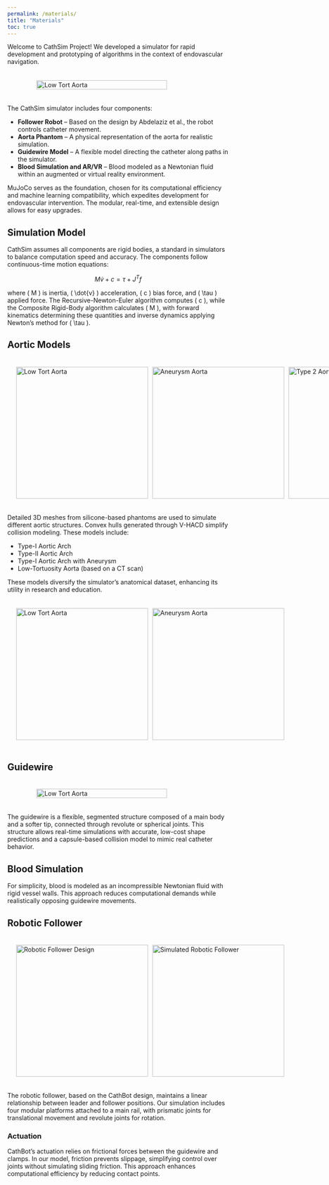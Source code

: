 ```yaml
---
permalink: /materials/
title: "Materials"
toc: true
---
```


Welcome to CathSim Project! We developed a simulator for rapid development and
prototyping of algorithms in the context of endovascular navigation.

<style>
  .image-container {
    display: flex;
    justify-content: space-around;
    gap: 10px;
    padding: 20px;
  }
</style>

<!-- ![Aortas](/assets/images-cathsim/overview.jpg) -->

<div class="image-container">
  <img src="/assets/images-cathsim/overview.jpg" width="80%" alt="Low Tort Aorta">
</div>

The CathSim simulator includes four components:  

- **Follower Robot** – Based on the design by Abdelaziz et al., the robot controls catheter movement.
- **Aorta Phantom** – A physical representation of the aorta for realistic simulation.
- **Guidewire Model** – A flexible model directing the catheter along paths in the simulator.
- **Blood Simulation and AR/VR** – Blood modeled as a Newtonian fluid within an augmented or virtual reality environment.

MuJoCo serves as the foundation, chosen for its computational efficiency and machine learning compatibility, which expedites development for endovascular intervention. The modular, real-time, and extensible design allows for easy upgrades.

## Simulation Model

CathSim assumes all components are rigid bodies, a standard in simulators to balance computation speed and accuracy. The components follow continuous-time motion equations:

$$
M\dot{v} +c = \tau +J^Tf
$$

where \( M \) is inertia, \( \dot{v} \) acceleration, \( c \) bias force, and \( \tau \) applied force. The Recursive-Newton-Euler algorithm computes \( c \), while the Composite Rigid-Body algorithm calculates \( M \), with forward kinematics determining these quantities and inverse dynamics applying Newton’s method for \( \tau \).

## Aortic Models

<div class="image-container">
  <img  width="300px" src="/assets/images-cathsim/rebuttal/low_tort.png" alt="Low Tort Aorta">
  <img  width="300px" src="/assets/images-cathsim/rebuttal/aneurysm.png" alt="Aneurysm Aorta">
  <img  width="300px" src="/assets/images-cathsim/rebuttal/type2.png" alt="Type 2 Aorta">
</div>

Detailed 3D meshes from silicone-based phantoms are used to simulate different aortic structures. Convex hulls generated through V-HACD simplify collision modeling. These models include:

- Type-I Aortic Arch
- Type-II Aortic Arch
- Type-I Aortic Arch with Aneurysm
- Low-Tortuosity Aorta (based on a CT scan)

These models diversify the simulator’s anatomical dataset, enhancing its utility in research and education.

<div class="image-container">
  <img width="300px" src="/assets/images-cathsim/aorta_front.png" alt="Low Tort Aorta">
  <img  width="300px" src="/assets/images-cathsim/aorta_side.png" alt="Aneurysm Aorta">
</div>

## Guidewire

<div class="image-container">
  <img src="/assets/images-cathsim/catheter.png" width="80%" alt="Low Tort Aorta">
</div>

The guidewire is a flexible, segmented structure composed of a main body and a softer tip, connected through revolute or spherical joints. This structure allows real-time simulations with accurate, low-cost shape predictions and a capsule-based collision model to mimic real catheter behavior.

## Blood Simulation

For simplicity, blood is modeled as an incompressible Newtonian fluid with rigid vessel walls. This approach reduces computational demands while realistically opposing guidewire movements.

## Robotic Follower

<div class="image-container">
  <img  width="300px" src="/assets/images-cathsim/cathbot-follower.drawio.jpg" alt="Robotic Follower Design">
  <img  width="300px" src="/assets/images-cathsim/cathbot_sim.png" alt="Simulated Robotic Follower">
</div>

The robotic follower, based on the CathBot design, maintains a linear relationship between leader and follower positions. Our simulation includes four modular platforms attached to a main rail, with prismatic joints for translational movement and revolute joints for rotation.

### Actuation

CathBot’s actuation relies on frictional forces between the guidewire and clamps. In our model, friction prevents slippage, simplifying control over joints without simulating sliding friction. This approach enhances computational efficiency by reducing contact points.
